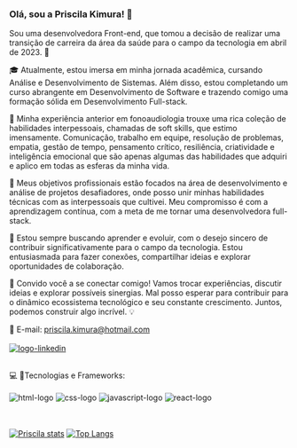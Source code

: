 ### Olá, sou a Priscila Kimura! 👋

 Sou uma desenvolvedora Front-end, que tomou a decisão de realizar uma transição de carreira da área da saúde para o campo da tecnologia em abril de 2023. 🚀

🎓 Atualmente, estou imersa em minha jornada acadêmica, cursando Análise e Desenvolvimento de Sistemas. Além disso, estou completando um curso abrangente em Desenvolvimento de Software e trazendo comigo uma formação sólida em Desenvolvimento Full-stack.

💬 Minha experiência anterior em fonoaudiologia trouxe uma rica coleção de habilidades interpessoais, chamadas de soft skills, que estimo imensamente. Comunicação, trabalho em equipe, resolução de problemas, empatia, gestão de tempo, pensamento crítico, resiliência, criatividade e inteligência emocional que são apenas algumas das habilidades que adquiri e aplico em todas as esferas da minha vida.

🎯 Meus objetivos profissionais estão focados na área de desenvolvimento e análise de projetos desafiadores, onde posso unir minhas habilidades técnicas com as interpessoais que cultivei. Meu compromisso é com a aprendizagem contínua, com a meta de me tornar uma desenvolvedora full-stack.

🌱 Estou sempre buscando aprender e evoluir, com o desejo sincero de contribuir significativamente para o campo da tecnologia. Estou entusiasmada para fazer conexões, compartilhar ideias e explorar oportunidades de colaboração.

🤝 Convido você a se conectar comigo! Vamos trocar experiências, discutir ideias e explorar possíveis sinergias. Mal posso esperar para contribuir para o dinâmico ecossistema tecnológico e seu constante crescimento. Juntos, podemos construir algo incrível. 💡

📩 E-mail: priscila.kimura@hotmail.com
<br>
<br>
<a href="https://www.linkedin.com/in/priscila-kimura/"><img src="https://img.shields.io/badge/LinkedIn-0077B5?style=for-the-badge&logo=linkedin&logoColor=white" alt="logo-linkedin"/></a>

<br>💻 🚀Tecnologias e Frameworks: 
<br>
<br>
<img src="https://img.shields.io/badge/HTML5-E34F26?style=for-the-badge&logo=html5&logoColor=white" alt= "html-logo"/>
<img src="https://img.shields.io/badge/CSS3-1572B6?style=for-the-badge&logo=css3&logoColor=white" alt="css-logo"/>
<img src="https://img.shields.io/badge/JavaScript-F7DF1E?style=for-the-badge&logo=javascript&logoColor=black" alt="javascript-logo"/>
<img src="https://img.shields.io/badge/React-20232A?style=for-the-badge&logo=react&logoColor=61DAFB" alt="react-logo"/>
<br>
<br>
<br>

[![Priscila stats](https://github-readme-stats.vercel.app/api?username=PriscilaKimura)](https://github.com/anuraghazra/github-readme-stats)
[![Top Langs](https://github-readme-stats.vercel.app/api/top-langs/?username=PriscilaKimura)](https://github.com/anuraghazra/github-readme-stats)
